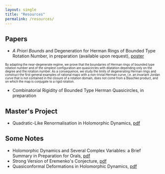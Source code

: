 ```yaml
---
layout: single
title: "Resources"
permalink: /resources/
---
```


## Papers
  * _A Priori Bounds_ and Degeneration for Herman Rings of Bounded Type Rotation Number,
  in preparation (available upon request), [poster](https://www.msri.org/ckeditor_assets/attachments/2014/Poster-WRL.pdf)

  <sup> <sub> By adapting the near-degenerate regime, we prove that the boundaries of Herman rings of bounded type rotation number and of the simplest configuration are quasicircles with dilatation depending only on the degree and the rotation number. As a consequence, we study the limits of degenerating Herman rings and construct the first general examples of rational maps with a non-trivial Herman curve, i.e. an invariant Jordan curve that is not contained in the closure of a rotation domain, does not come from a Blaschke product, and on which the map is conjugate to a rigid rotation. </sub> </sup>

  * Combinatorial Rigidity of Bounded Type Herman Quasicircles, in preparation

## Master's Project
  * Quadratic-Like Renormalisation in Holomorphic Dynamics, [pdf](/files/masters-thesis.pdf)

## Some Notes
  * Holomorphic Dynamics and Several Complex Variables: a Brief Summary in Preparation for Orals, [pdf](/files/orals-summary.pdf)
  * Strong Version of Eremenko's Conjecture, [pdf](/files/eremenko-lyubich-class.pdf)
  * Quasiconformal Deformations in Holomorphic Dynamics, [pdf](/files/quasiconformal-deformations.pdf)
